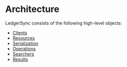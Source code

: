 # Architecture

LedgerSync consists of the following high-level objects:
- [Clients]()
- [Resources]()
- [Serialization]()
- [Operations]()
- [Searchers]()
- [Results]()